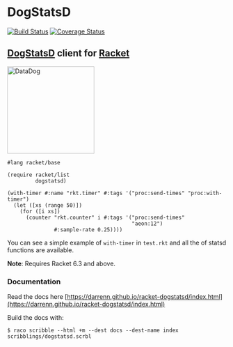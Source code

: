 DogStatsD
=========

[![Build Status](https://travis-ci.org/DarrenN/racket-dogstatsd.svg?branch=master)](https://travis-ci.org/DarrenN/racket-dogstatsd)
[![Coverage Status](https://coveralls.io/repos/github/DarrenN/racket-dogstatsd/badge.svg?branch=master)](https://coveralls.io/github/DarrenN/racket-dogstatsd?branch=master)

## [DogStatsD](https://docs.datadoghq.com/guides/dogstatsd/) client for [Racket](https://racket-lang.org/)

<img src="https://datadog-prod.imgix.net/img/presskit/DDlogo.jpg?dpr=2" width="200" height="200" alt="DataDog" />

```racket
#lang racket/base

(require racket/list
         dogstatsd)

(with-timer #:name "rkt.timer" #:tags '("proc:send-times" "proc:with-timer")
  (let ([xs (range 50)])
    (for ([i xs])
      (counter "rkt.counter" i #:tags '("proc:send-times"
                                        "aeon:12")
               #:sample-rate 0.25))))
```


You can see a simple example of `with-timer` in `test.rkt` and all the of statsd functions are available.

**Note**: Requires Racket 6.3 and above.

### Documentation

Read the docs here [https://darrenn.github.io/racket-dogstatsd/index.html](https://darrenn.github.io/racket-dogstatsd/index.html)

Build the docs with:

```
$ raco scribble --html +m --dest docs --dest-name index scribblings/dogstatsd.scrbl
```

